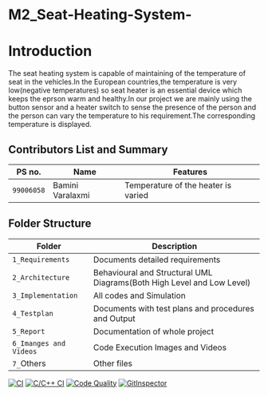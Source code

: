 # M2_Seat-Heating-System-

# Introduction
The seat heating system is capable of maintaining of the temperature of seat in the vehicles.In the European countries,the temperature is very low(negative temperatures) so seat heater is an essential device which keeps the eprson warm and healthy.In our project we are mainly using the button sensor and a heater switch to sense the presence of the person and the person can vary the temperature to his requirement.The corresponding temperature is displayed.
## Contributors List and Summary
|PS no. |  Name   |    Features    |
|-------|---------|----------------|
| `99006058` | Bamini Varalaxmi |Temperature of the heater is varied|

## Folder Structure
Folder                   | Description
-------------------------| -----------------------------------------
`1_Requirements`         | Documents detailed requirements
`2_Architecture`         | Behavioural and Structural UML Diagrams(Both High Level and Low Level)
`3_Implementation`     | All codes and Simulation
`4_Testplan`       | Documents with test plans and procedures and Output
`5_Report`               | Documentation of whole project
`6_Imanges and Videos`      | Code Execution Images and Videos
`7_`Others      | Other files


[![CI](https://github.com/Choudhury99/M2_Seat-Heating-System-/actions/workflows/main.yml/badge.svg)](https://github.com/Choudhury99/M2_Seat-Heating-System-/actions/workflows/main.yml)
[![C/C++ CI](https://github.com/Choudhury99/M2_Seat-Heating-System-/actions/workflows/c-cpp.yml/badge.svg)](https://github.com/Choudhury99/M2_Seat-Heating-System-/actions/workflows/c-cpp.yml)
[![Code Quality](https://www.code-inspector.com/project/28088/score/svg)](https://www.code-inspector.com)
[![GitInspector](https://github.com/Choudhury99/M2_Seat-Heating-System-/actions/workflows/git%20inspector.yml/badge.svg)](https://github.com/Choudhury99/M2_Seat-Heating-System-/actions/workflows/git%20inspector.yml)
